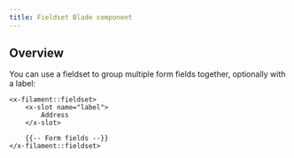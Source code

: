 ```yaml
---
title: Fieldset Blade component
---
```


## Overview

You can use a fieldset to group multiple form fields together, optionally with a label:

```blade
<x-filament::fieldset>
    <x-slot name="label">
        Address
    </x-slot>
    
    {{-- Form fields --}}
</x-filament::fieldset>
```
